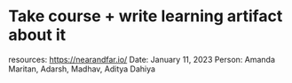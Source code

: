 # Take course + write learning artifact about it

resources: https://nearandfar.io/
Date: January 11, 2023
Person: Amanda Maritan, Adarsh, Madhav, Aditya Dahiya